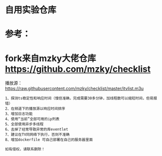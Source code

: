 # 自用实验仓库
# 参考：
# fork来自mzky大佬仓库 https://github.com/mzky/checklist

播放源：https://raw.githubusercontent.com/mzky/checklist/master/itvlist.m3u
```
1、探测ts稳定性和响应时间（慢但准确，完成需要30多分钟，加线程数可以缩短时间，但易报错）
2、在频道下的播放源以响应时间排序
3、增加日志功能
4、使用“当前”全部可用的ip列表
5、全部使用异步多线程
6、去掉了经常导致异常的库eventlet
7、建议在TV同网络下执行，否则不准确
8、增加dockerfile 可自己部署在自己的服务器里面

如有侵权，请联系删除！
